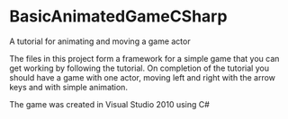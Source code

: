 # BasicAnimatedGameCSharp
A tutorial for animating and moving a game actor

The files in this project form a framework for a simple game that you can get working by following the tutorial.  On completion of the tutorial you should have a game with one actor, moving left and right with the arrow keys and with simple animation.

The game was created in Visual Studio 2010 using C#
